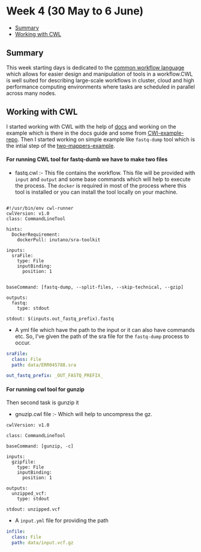 # Week 4 (30 May to 6 June)

- [Summary](#summary)
- [Working with CWL](#working-with-cwl)



## Summary

This week starting days is dedicated to the [common workflow language](https://www.commonwl.org/) which allows for easier design and manipulation of tools in a workflow.CWL is well suited for describing large-scale workflows in cluster, cloud and 
high performance computing environments where tasks are scheduled in parallel across many nodes.


## Working with CWL

I started working with CWL with the help of [docs](http://www.commonwl.org/user_guide/) and working on the example 
which is there in the docs guide and some from [CWl-example-repo](https://github.com/common-workflow-language/workflows).
Then I started working on simple example like `fastq-dump` tool which is the intial step of the [two-mappers-example](https://github.com/bionode/bionode-watermill/blob/46499966a41c5977941ba4b617298aa64192b2c3/examples/pipelines/two-mappers/pipeline.js#L58).

#### For running CWL tool for fastq-dumb we have to make two files

* fastq.cwl :- This file contains the workflow. This file will be provided with `input` and `output` and some base commands
which will help to execute the process. The `docker` is required in most of the process where this tool is installed
or you can install the tool locally on your machine.

```cwl

#!/usr/bin/env cwl-runner
cwlVersion: v1.0
class: CommandLineTool

hints:
  DockerRequirement:
    dockerPull: inutano/sra-toolkit

inputs:
  sraFile:
    type: File
    inputBinding:
      position: 1


baseCommand: [fastq-dump, --split-files, --skip-technical, --gzip]

outputs:
  fastq:
    type: stdout

stdout: $(inputs.out_fastq_prefix).fastq
```

* A yml file which have the path to the input or it can also have commands etc. So, I've given the path of the sra file
for the `fastq-dump` process to occur.

```yml
sraFile:
  class: File
  path: data/ERR045788.sra

out_fastq_prefix: _OUT_FASTQ_PREFIX_
 ```
 
 #### For running cwl tool for gunzip 
 
Then second task is gunzip it

* gnuzip.cwl file :-  Which will help to uncompress the gz.

```cwl
cwlVersion: v1.0

class: CommandLineTool

baseCommand: [gunzip, -c]

inputs:
  gzipfile:
    type: File
    inputBinding:
      position: 1

outputs:
  unzipped_vcf:
    type: stdout

stdout: unzipped.vcf
```
 
* A `input.yml` file for providing the path

```yml
infile:
  class: File
  path: data/input.vcf.gz
  ```
  
  
